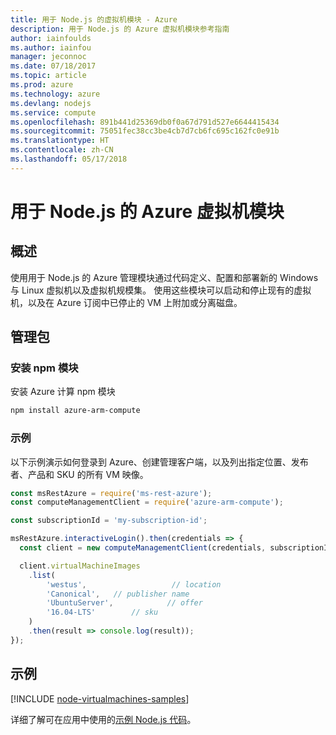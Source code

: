 ```yaml
---
title: 用于 Node.js 的虚拟机模块 - Azure
description: 用于 Node.js 的 Azure 虚拟机模块参考指南
author: iainfoulds
ms.author: iainfou
manager: jeconnoc
ms.date: 07/18/2017
ms.topic: article
ms.prod: azure
ms.technology: azure
ms.devlang: nodejs
ms.service: compute
ms.openlocfilehash: 891b441d25369db0f0a67d791d527e6644415434
ms.sourcegitcommit: 75051fec38cc3be4cb7d7cb6fc695c162fc0e91b
ms.translationtype: HT
ms.contentlocale: zh-CN
ms.lasthandoff: 05/17/2018
---
```

# <a name="azure-virtual-machine-modules-for-nodejs"></a>用于 Node.js 的 Azure 虚拟机模块

## <a name="overview"></a>概述

使用用于 Node.js 的 Azure 管理模块通过代码定义、配置和部署新的 Windows 与 Linux 虚拟机以及虚拟机规模集。 使用这些模块可以启动和停止现有的虚拟机，以及在 Azure 订阅中已停止的 VM 上附加或分离磁盘。

## <a name="management-package"></a>管理包

### <a name="install-the-npm-module"></a>安装 npm 模块

安装 Azure 计算 npm 模块

```bash
npm install azure-arm-compute
```   

### <a name="example"></a>示例

以下示例演示如何登录到 Azure、创建管理客户端，以及列出指定位置、发布者、产品和 SKU 的所有 VM 映像。

```javascript
const msRestAzure = require('ms-rest-azure');
const computeManagementClient = require('azure-arm-compute');

const subscriptionId = 'my-subscription-id';

msRestAzure.interactiveLogin().then(credentials => {
  const client = new computeManagementClient(credentials, subscriptionId);

  client.virtualMachineImages
    .list(
        'westus',                   // location
        'Canonical',   // publisher name
        'UbuntuServer',            // offer
        '16.04-LTS'        // sku
    )
    .then(result => console.log(result));
});
```

## <a name="samples"></a>示例

[!INCLUDE [node-virtualmachines-samples](../docs-ref-conceptual/includes/virtualmachines-samples.md)]

详细了解可在应用中使用的[示例 Node.js 代码](https://azure.microsoft.com/resources/samples/?platform=nodejs)。
